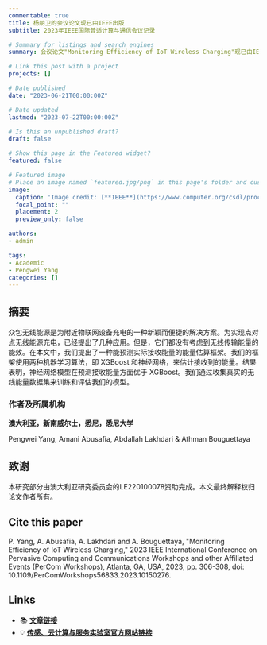 ```yaml
---
commentable: true
title: 杨朋卫的会议论文现已由IEEE出版
subtitle: 2023年IEEE国际普适计算与通信会议记录

# Summary for listings and search engines
summary: 会议论文"Monitoring Efficiency of IoT Wireless Charging"现已由IEEE出版。

# Link this post with a project
projects: []

# Date published
date: "2023-06-21T00:00:00Z"

# Date updated
lastmod: "2023-07-22T00:00:00Z"

# Is this an unpublished draft?
draft: false

# Show this page in the Featured widget?
featured: false

# Featured image
# Place an image named `featured.jpg/png` in this page's folder and customize its options here.
image:
  caption: 'Image credit: [**IEEE**](https://www.computer.org/csdl/proceedings-article/percom-workshops/2023/10150276/1O9TMsRtsha)'
  focal_point: ""
  placement: 2
  preview_only: false

authors:
- admin

tags:
- Academic
- Pengwei Yang
categories: []
---
```


## 摘要

众包无线能源是为附近物联网设备充电的一种新颖而便捷的解决方案。为实现点对点无线能源充电，已经提出了几种应用。但是，它们都没有考虑到无线传输能量的能效。在本文中，我们提出了一种能预测实际接收能量的能量估算框架。我们的框架使用两种机器学习算法，即 XGBoost 和神经网络，来估计接收到的能量。结果表明，神经网络模型在预测接收能量方面优于 XGBoost。我们通过收集真实的无线能量数据集来训练和评估我们的模型。

### 作者及所属机构

**澳大利亚，新南威尔士，悉尼，悉尼大学**

Pengwei Yang, Amani Abusafia, Abdallah Lakhdari & Athman Bouguettaya

## 致谢

本研究部分由澳大利亚研究委员会的LE220100078资助完成。本文最终解释权归论文作者所有。

## Cite this paper

P. Yang, A. Abusafia, A. Lakhdari and A. Bouguettaya, "Monitoring Efficiency of IoT Wireless Charging," 2023 IEEE International Conference on Pervasive Computing and Communications Workshops and other Affiliated Events (PerCom Workshops), Atlanta, GA, USA, 2023, pp. 306-308, doi: 10.1109/PerComWorkshops56833.2023.10150276.

## Links

- 📚 [**文章链接**](https://ieeexplore.ieee.org/document/10150276)
- 💡 [**传感、云计算与服务实验室官方网站链接**](http://scslab.net/)

